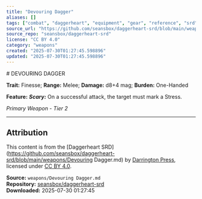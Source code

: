 ```yaml
---
title: "Devouring Dagger"
aliases: []
tags: ["combat", "daggerheart", "equipment", "gear", "reference", "srd", "ttrpg", "weapon"]
source_url: "https://github.com/seansbox/daggerheart-srd/blob/main/weapons/Devouring Dagger.md"
source_repo: "seansbox/daggerheart-srd"
license: "CC BY 4.0"
category: "weapons"
created: "2025-07-30T01:27:45.598896"
updated: "2025-07-30T01:27:45.598896"
---
```


﻿# DEVOURING DAGGER

**Trait:** Finesse; **Range:** Melee; **Damage:** d8+4 mag; **Burden:** One-Handed

**Feature:** ***Scary:*** On a successful attack, the target must mark a Stress.

*Primary Weapon - Tier 2*

---

## Attribution

This content is from the [Daggerheart SRD](https://github.com/seansbox/daggerheart-srd/blob/main/weapons/Devouring Dagger.md) by [Darrington Press](https://darringtonpress.com/), licensed under [CC BY 4.0](https://creativecommons.org/licenses/by/4.0/).

**Source:** `weapons/Devouring Dagger.md`  
**Repository:** [seansbox/daggerheart-srd](https://github.com/seansbox/daggerheart-srd)  
**Downloaded:** 2025-07-30 01:27:45

